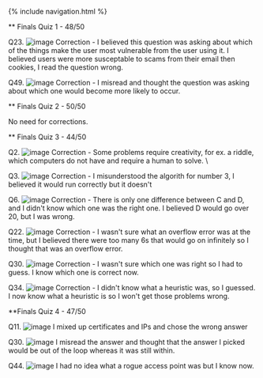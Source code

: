 {% include navigation.html %}

** Finals Quiz 1  - 48/50

Q23. ![image](https://user-images.githubusercontent.com/89223558/164543990-f51004dd-b1ea-4d26-8671-0b8fc4a9978e.png)
Correction - I believed this question was asking about which of the things make the user most vulnerable from the user using it. I believed users were more susceptable to scams from their email then cookies, I read the question wrong. 

Q49. ![image](https://user-images.githubusercontent.com/89223558/164544364-c7a7c543-5526-41dc-b38f-745a59222761.png)
Correction - I misread and thought the question was asking about which one would become more likely to occur. 

** Finals Quiz 2 - 50/50

No need for corrections.

** Finals Quiz 3 - 44/50

Q2. ![image](https://user-images.githubusercontent.com/89223558/166267557-b36a0aac-0a20-4a8d-a125-0359ae6f9e10.png)
Correction - Some problems require creativity, for ex. a riddle, which computers do not have and require a human to solve. \

Q3. ![image](https://user-images.githubusercontent.com/89223558/166267687-649d271a-bb21-418a-add6-ce1182b9f6f3.png)
Correction - I misunderstood the algorith for number 3, I believed it would run correctly but it doesn't

Q6. ![image](https://user-images.githubusercontent.com/89223558/166267799-ab60a5f8-4e12-4e55-895b-2b16676df3a9.png)
Correction - There is only one difference between C and D, and I didn't know which one was the right one. I believed D would go over 20, but I was wrong.

Q22. ![image](https://user-images.githubusercontent.com/89223558/166267936-ba041633-586e-4db5-9f0c-f65757a751d8.png)
Correction - I wasn't sure what an overflow error was at the time, but I believed there were too many 6s that would go on infinitely so I thought that was an overflow error. 

Q30. ![image](https://user-images.githubusercontent.com/89223558/166268083-a7f8f30e-14b0-4774-aa23-be68b06b8dd3.png)
Correction - I wasn't sure which one was right so I had to guess. I know which one is correct now. 

Q34. ![image](https://user-images.githubusercontent.com/89223558/166268215-43de7998-1c6f-4f09-bd48-f562fa8bafd0.png)
Correction - I didn't know what a heuristic was, so I guessed. I now know what a heuristic is so I won't get those problems wrong. 


**Finals Quiz 4 - 47/50

Q11. ![image](https://user-images.githubusercontent.com/89223558/167162142-6b48dc5e-4e00-4674-aecf-dca942b2a13a.png)
I mixed up certificates and IPs and chose the wrong answer

Q30. ![image](https://user-images.githubusercontent.com/89223558/167162330-2ddc90c8-6234-4017-b052-411db9c54605.png)
I misread the answer and thought that the answer I picked would be out of the loop whereas it was still within. 

Q44. ![image](https://user-images.githubusercontent.com/89223558/167162442-0cb81d45-8c0a-481d-83ad-af4b150d5d7c.png)
I had no idea what a rogue access point was but I know now. 
